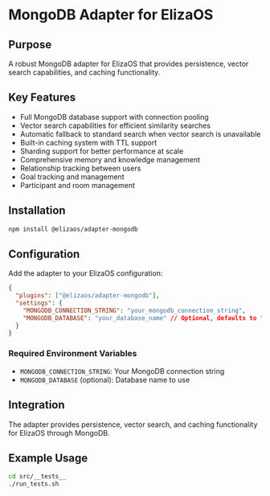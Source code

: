 # MongoDB Adapter for ElizaOS

## Purpose

A robust MongoDB adapter for ElizaOS that provides persistence, vector search capabilities, and caching functionality.

## Key Features

- Full MongoDB database support with connection pooling
- Vector search capabilities for efficient similarity searches
- Automatic fallback to standard search when vector search is unavailable
- Built-in caching system with TTL support
- Sharding support for better performance at scale
- Comprehensive memory and knowledge management
- Relationship tracking between users
- Goal tracking and management
- Participant and room management

## Installation

```bash
npm install @elizaos/adapter-mongodb
```

## Configuration

Add the adapter to your ElizaOS configuration:

```json
{
  "plugins": ["@elizaos/adapter-mongodb"],
  "settings": {
    "MONGODB_CONNECTION_STRING": "your_mongodb_connection_string",
    "MONGODB_DATABASE": "your_database_name" // Optional, defaults to "elizaAgent"
  }
}
```

### Required Environment Variables

- `MONGODB_CONNECTION_STRING`: Your MongoDB connection string
- `MONGODB_DATABASE` (optional): Database name to use

## Integration

The adapter provides persistence, vector search, and caching functionality for ElizaOS through MongoDB.

## Example Usage

```bash
cd src/__tests__
./run_tests.sh
```
